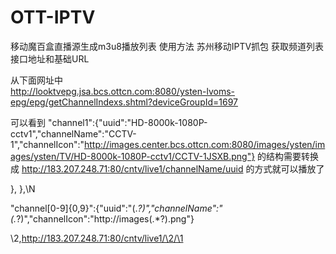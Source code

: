 # OTT-IPTV
移动魔百盒直播源生成m3u8播放列表
使用方法
  苏州移动IPTV抓包 获取频道列表接口地址和基础URL
  
  从下面网址中    
  http://looktvepg.jsa.bcs.ottcn.com:8080/ysten-lvoms-epg/epg/getChannelIndexs.shtml?deviceGroupId=1697
  
 可以看到
 "channel1":{"uuid":"HD-8000k-1080P-cctv1","channelName":"CCTV-1","channelIcon":"http://images.center.bcs.ottcn.com:8080/images/ysten/images/ysten/TV/HD-8000k-1080P-cctv1/CCTV-1JSXB.png"}
 的结构需要转换成  http://183.207.248.71:80/cntv/live1/channelName/uuid  的方式就可以播放了
 
 },
 },\N
 
 
 "channel[0-9]{0,9}":{"uuid":"(.*?)","channelName":"(.*?)","channelIcon":"http://images(.*?).png"}
 
 \2,http://183.207.248.71:80/cntv/live1/\2/\1
